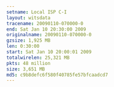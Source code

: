```yaml
---
setname: Local ISP C-I
layout: witsdata
tracename: 20090110-070000-0
end: Sat Jan 10 20:30:00 2009
originalname: 20090110-070000-0
gzsize: 1,925 MB
len: 0:30:00
start: Sat Jan 10 20:00:01 2009
totalwirelen: 25,321 MB
pkts: 48 million
size: 3,651 MB
md5: c9b8defc6f580f40785fe57bfcaadcd7
---
```

